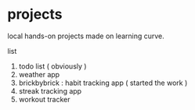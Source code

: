 # projects
local hands-on projects made on learning curve.

list 

1. todo list ( obviously )
2. weather app
3. brickbybrick : habit tracking app ( started the work )
4. streak tracking app
5. workout tracker
